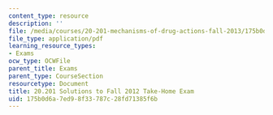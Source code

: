 ```yaml
---
content_type: resource
description: ''
file: /media/courses/20-201-mechanisms-of-drug-actions-fall-2013/175b0d6a7ed98f33787c28fd71385f6b_MIT20_201F13_2012Solutions.pdf
file_type: application/pdf
learning_resource_types:
- Exams
ocw_type: OCWFile
parent_title: Exams
parent_type: CourseSection
resourcetype: Document
title: 20.201 Solutions to Fall 2012 Take-Home Exam
uid: 175b0d6a-7ed9-8f33-787c-28fd71385f6b
---
```

